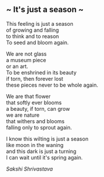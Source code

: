 ## ~ It's just a season ~
<p>This feeling is just a season <br> 
of growing and falling <br>
to think and to reason <br>
To seed and bloom again.</p>  

<p>We are not glass <br>
a museum piece <br>
or an art.  <br>
To be enshrined in its beauty <br>
if torn, then forever lost <br>
these pieces never to be whole again. </p>  

<p>We are that flower <br>
that softly ever blooms <br>
a beauty, if torn, can grow <br>
we are nature <br>
that withers and blooms <br>
falling only to sprout again.</p>  

<p>I know this wilting is just a season <br>
like moon in the waning <br>
and this dark is just a turning <br>
I can wait until it's spring again. </p>

_Sakshi Shrivastava_
